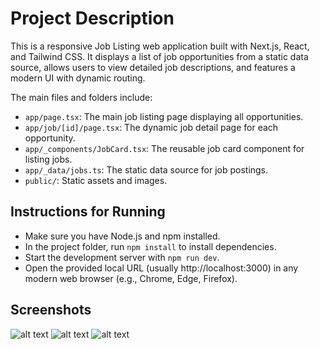 # Project Description

This is a responsive Job Listing web application built with Next.js, React, and Tailwind CSS. It displays a list of job opportunities from a static data source, allows users to view detailed job descriptions, and features a modern UI with dynamic routing.

The main files and folders include:

- `app/page.tsx`: The main job listing page displaying all opportunities.
- `app/job/[id]/page.tsx`: The dynamic job detail page for each opportunity.
- `app/_components/JobCard.tsx`: The reusable job card component for listing jobs.
- `app/_data/jobs.ts`: The static data source for job postings.
- `public/`: Static assets and images.

## Instructions for Running

- Make sure you have Node.js and npm installed.
- In the project folder, run `npm install` to install dependencies.
- Start the development server with `npm run dev`.
- Open the provided local URL (usually http://localhost:3000) in any modern web browser (e.g., Chrome, Edge, Firefox).

## Screenshots

![alt text](/image.png)
![alt text](/image-1.png)
![alt text](/image-2.png)
